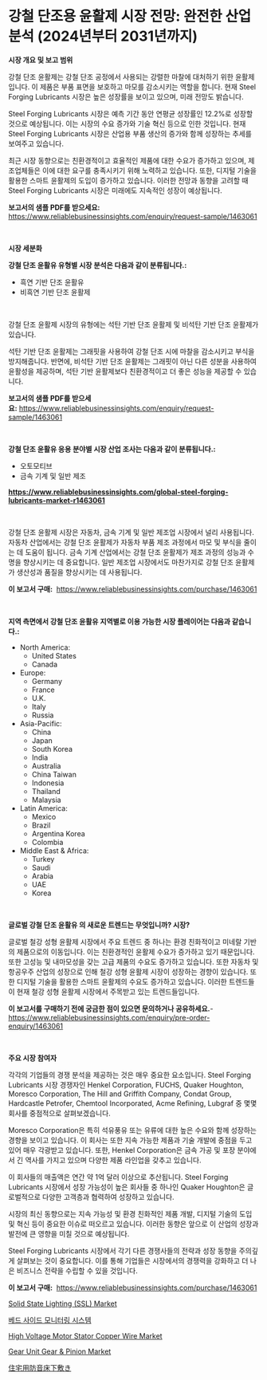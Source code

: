 <p><h1>강철 단조용 윤활제 시장 전망: 완전한 산업 분석 (2024년부터 2031년까지)</h1></p><p><strong>시장 개요 및 보고 범위</strong></p>
<p><p>강철 단조 윤활제는 강철 단조 공정에서 사용되는 강렬한 마찰에 대처하기 위한 윤활제입니다. 이 제품은 부품 표면을 보호하고 마모를 감소시키는 역할을 합니다. 현재 Steel Forging Lubricants 시장은 높은 성장률을 보이고 있으며, 미래 전망도 밝습니다. </p><p>Steel Forging Lubricants 시장은 예측 기간 동안 연평균 성장률인 12.2%로 성장할 것으로 예상됩니다. 이는 시장의 수요 증가와 기술 혁신 등으로 인한 것입니다. 현재 Steel Forging Lubricants 시장은 산업용 부품 생산의 증가와 함께 성장하는 추세를 보여주고 있습니다. </p><p>최근 시장 동향으로는 친환경적이고 효율적인 제품에 대한 수요가 증가하고 있으며, 제조업체들은 이에 대한 요구를 충족시키기 위해 노력하고 있습니다. 또한, 디지털 기술을 활용한 스마트 윤활제의 도입이 증가하고 있습니다. 이러한 전망과 동향을 고려할 때 Steel Forging Lubricants 시장은 미래에도 지속적인 성장이 예상됩니다.</p></p>
<p><strong>보고서의 샘플 PDF를 받으세요:</strong> <a href="https://www.reliablebusinessinsights.com/enquiry/request-sample/1463061">https://www.reliablebusinessinsights.com/enquiry/request-sample/1463061</a></p>
<p>&nbsp;</p>
<p><strong>시장 세분화</strong></p>
<p><strong>강철 단조 윤활유 유형별 시장 분석은 다음과 같이 분류됩니다.:</strong></p>
<p><ul><li>흑연 기반 단조 윤활유</li><li>비흑연 기반 단조 윤활제</li></ul></p>
<p>&nbsp;</p>
<p><p>강철 단조 윤활제 시장의 유형에는 석탄 기반 단조 윤활제 및 비석탄 기반 단조 윤활제가 있습니다. </p><p>석탄 기반 단조 윤활제는 그래핏을 사용하여 강철 단조 시에 마찰을 감소시키고 부식을 방지해줍니다. 반면에, 비석탄 기반 단조 윤활제는 그래핏이 아닌 다른 성분을 사용하여 윤활성을 제공하며, 석탄 기반 윤활제보다 친환경적이고 더 좋은 성능을 제공할 수 있습니다.</p></p>
<p><strong>보고서의 샘플 PDF를 받으세요:</strong>&nbsp;<a href="https://www.reliablebusinessinsights.com/enquiry/request-sample/1463061">https://www.reliablebusinessinsights.com/enquiry/request-sample/1463061</a></p>
<p>&nbsp;</p>
<p><strong> 강철 단조 윤활유 응용 분야별 시장 산업 조사는 다음과 같이 분류됩니다.:</strong></p>
<p><ul><li>오토모티브</li><li>금속 기계 및 일반 제조</li></ul></p>
<p><strong><a href="https://www.reliablebusinessinsights.com/global-steel-forging-lubricants-market-r1463061">https://www.reliablebusinessinsights.com/global-steel-forging-lubricants-market-r1463061</a></strong></p>
<p>&nbsp;</p>
<p><p>강철 단조 윤활제 시장은 자동차, 금속 기계 및 일반 제조업 시장에서 널리 사용됩니다. 자동차 산업에서는 강철 단조 윤활제가 자동차 부품 제조 과정에서 마모 및 부식을 줄이는 데 도움이 됩니다. 금속 기계 산업에서는 강철 단조 윤활제가 제조 과정의 성능과 수명을 향상시키는 데 중요합니다. 일반 제조업 시장에서도 마찬가지로 강철 단조 윤활제가 생산성과 품질을 향상시키는 데 사용됩니다.</p></p>
<p><strong>이 보고서 구매:</strong>&nbsp; <a href="https://www.reliablebusinessinsights.com/purchase/1463061">https://www.reliablebusinessinsights.com/purchase/1463061</a></p>
<p>&nbsp;</p>
<p><strong>지역 측면에서 강철 단조 윤활유 지역별로 이용 가능한 시장 플레이어는 다음과 같습니다.:</strong></p>
<p><ul>
    <li>
        North America:
        <ul>
            <li>United States</li>
            <li>Canada</li>
        </ul>
    </li>
    <li>
        Europe:
        <ul>
            <li>Germany</li>
            <li>France</li>
            <li>U.K.</li>
            <li>Italy</li>
            <li>Russia</li>
        </ul>
    </li>
    <li>
        Asia-Pacific:
        <ul>
            <li>China</li>
            <li>Japan</li>
            <li>South Korea</li>
            <li>India</li>
            <li>Australia</li>
            <li>China Taiwan</li>
            <li>Indonesia</li>
            <li>Thailand</li>
            <li>Malaysia</li>
        </ul>
    </li>
    <li>
        Latin America:
        <ul>
            <li>Mexico</li>
            <li>Brazil</li>
            <li>Argentina Korea</li>
            <li>Colombia</li>
        </ul>
    </li>
    <li>
        Middle East & Africa:
        <ul>
            <li>Turkey</li>
            <li>Saudi</li>
            <li>Arabia</li>
            <li>UAE</li>
            <li>Korea</li>
        </ul>
    </li>
    </ul></p>
<p>&nbsp;</p>
<p><strong>글로벌 강철 단조 윤활유 의 새로운 트렌드는 무엇입니까? 시장?</strong></p>
<p><p>글로벌 철강 성형 윤활제 시장에서 주요 트렌드 중 하나는 환경 친화적이고 미네랄 기반의 제품으로의 이동입니다. 이는 친환경적인 윤활제 수요가 증가하고 있기 때문입니다. 또한 고성능 및 내마모성을 갖는 고급 제품의 수요도 증가하고 있습니다. 또한 자동차 및 항공우주 산업의 성장으로 인해 철강 성형 윤활제 시장이 성장하는 경향이 있습니다. 또한 디지털 기술을 활용한 스마트 윤활제의 수요도 증가하고 있습니다. 이러한 트렌드들이 현재 철강 성형 윤활제 시장에서 주목받고 있는 트렌드들입니다.</p></p>
<p><strong>이 보고서를 구매하기 전에 궁금한 점이 있으면 문의하거나 공유하세요.</strong>- <a href="https://www.reliablebusinessinsights.com/enquiry/pre-order-enquiry/1463061">https://www.reliablebusinessinsights.com/enquiry/pre-order-enquiry/1463061</a></p>
<p>&nbsp;</p>
<p><strong>주요 시장 참여자</strong></p>
<p><p>각각의 기업들의 경쟁 분석을 제공하는 것은 매우 중요한 요소입니다. Steel Forging Lubricants 시장 경쟁자인 Henkel Corporation, FUCHS, Quaker Houghton, Moresco Corporation, The Hill and Griffith Company, Condat Group, Hardcastle Petrofer, Chemtool Incorporated, Acme Refining, Lubgraf 중 몇몇 회사를 중점적으로 살펴보겠습니다.</p><p>Moresco Corporation은 특히 석유풍유 또는 유류에 대한 높은 수요와 함께 성장하는 경향을 보이고 있습니다. 이 회사는 또한 지속 가능한 제품과 기술 개발에 중점을 두고 있어 매우 각광받고 있습니다. 또한, Henkel Corporation은 금속 가공 및 포장 분야에서 긴 역사를 가지고 있으며 다양한 제품 라인업을 갖추고 있습니다.</p><p>이 회사들의 매출액은 연간 약 1억 달러 이상으로 추산됩니다. Steel Forging Lubricants 시장에서 성장 가능성이 높은 회사들 중 하나인 Quaker Houghton은 글로벌적으로 다양한 고객층과 협력하여 성장하고 있습니다.</p><p>시장의 최신 동향으로는 지속 가능성 및 환경 친화적인 제품 개발, 디지털 기술의 도입 및 혁신 등이 중요한 이슈로 떠오르고 있습니다. 이러한 동향은 앞으로 이 산업의 성장과 발전에 큰 영향을 미칠 것으로 예상됩니다.</p><p>Steel Forging Lubricants 시장에서 각기 다른 경쟁사들의 전략과 성장 동향을 주의깊게 살펴보는 것이 중요합니다. 이를 통해 기업들은 시장에서의 경쟁력을 강화하고 더 나은 비즈니스 전략을 수립할 수 있을 것입니다.</p></p>
<p><strong>이 보고서 구매:</strong>&nbsp;&nbsp;<a href="https://www.reliablebusinessinsights.com/purchase/1463061">https://www.reliablebusinessinsights.com/purchase/1463061</a></p>
<p><p><a href="https://issuu.com/reportprime-2/docs/solid-state-lighting-ssl-market-siz_7cf2633cad00c9">Solid State Lighting (SSL) Market</a></p><p><a href="https://github.com/vsn7qpua81q/Market-Research-Report-List-2/blob/main/131798797540.md">베드 사이드 모니터링 시스템</a></p><p><a href="https://github.com/markusgodoy/Market-Research-Report-List-3/blob/main/high-voltage-motor-stator-copper-wire-market.md">High Voltage Motor Stator Copper Wire Market</a></p><p><a href="https://github.com/arionmp/Market-Research-Report-List-3/blob/main/gear-unit-gear-pinion-market.md">Gear Unit Gear & Pinion Market</a></p><p><a href="https://medium.com/@reyeshowell655/%E4%BD%8F%E5%AE%85%E7%94%A8%E9%98%B2%E9%9F%B3%E3%83%95%E3%83%AD%E3%82%A2%E3%82%A2%E3%83%B3%E3%83%80%E3%83%BC%E3%83%AC%E3%82%A4%E5%B8%82%E5%A0%B4%E5%88%86%E6%9E%90-%E3%81%9D%E3%81%AEcagr-%E5%B8%82%E5%A0%B4%E3%82%BB%E3%82%B0%E3%83%A1%E3%83%B3%E3%83%86%E3%83%BC%E3%82%B7%E3%83%A7%E3%83%B3-%E3%81%9D%E3%81%97%E3%81%A6%E3%82%B0%E3%83%AD%E3%83%BC%E3%83%90%E3%83%AB%E6%A5%AD%E7%95%8C%E6%A6%82%E8%A6%81-a5cf31bfe520">住宅用防音床下敷き</a></p></p>